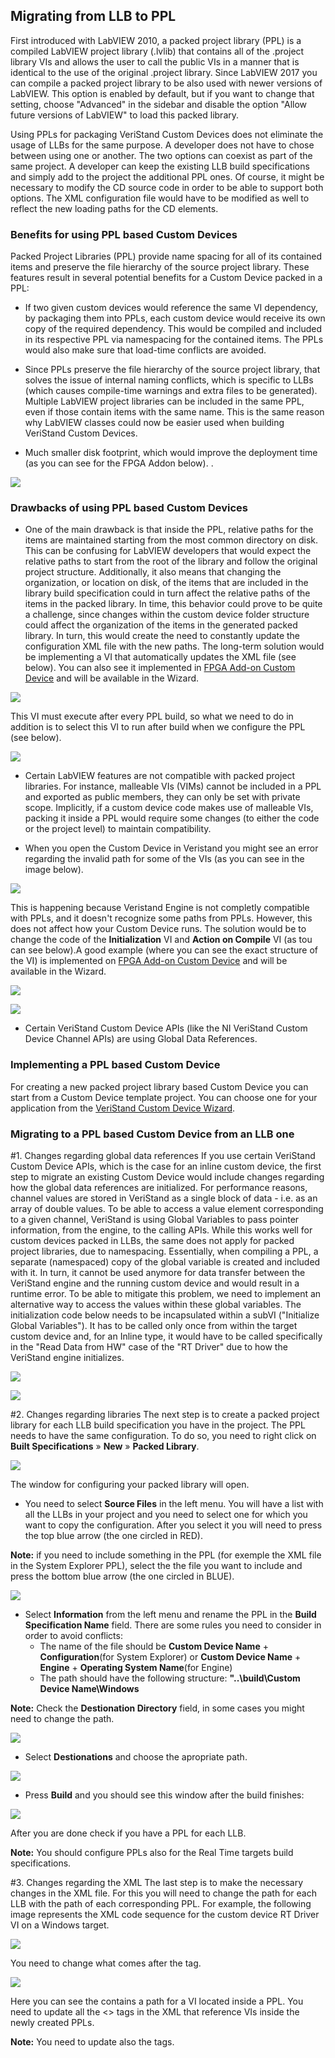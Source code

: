## Migrating from LLB to PPL

First introduced with LabVIEW 2010, a packed project library (PPL) is a compiled LabVIEW project library (.lvlib) that contains all of the .project library VIs and allows the user to call the public VIs in a manner that is identical to the use of the original .project library. Since LabVIEW 2017 you can compile a packed project library to be also used with newer versions of LabVIEW. This option is enabled by default, but if you want to change that setting, choose "Advanced" in the sidebar and disable the option "Allow future versions of LabVIEW" to load this packed library. 

Using PPLs for packaging VeriStand Custom Devices does not eliminate the usage of LLBs for the same purpose. A developer does not have to chose between using one or another. The two options can coexist as part of the same project. A developer can keep the existing LLB build specifications and simply add to the project the additional PPL ones. Of course, it might be necessary to modify the CD source code in order to be able to support both options. The XML configuration file would have to be modified as well to reflect the new loading paths for the CD elements.

### Benefits for using PPL based Custom Devices

Packed Project Libraries (PPL) provide name spacing for all of its contained items and preserve the file hierarchy of the source project library. These features result in several potential benefits for a Custom Device packed in a PPL:
* If two given custom devices would reference the same VI dependency, by packaging them into PPLs, each custom device would receive its own copy of the required dependency. This would be compiled and included in its respective PPL via namespacing for the contained items. The PPLs would also make sure that load-time conflicts are avoided.

* Since PPLs preserve the file hierarchy of the source project library, that solves the issue of internal naming conflicts, which is specific to LLBs (which causes compile-time warnings and extra files to be generated). Multiple LabVIEW project libraries can be included in the same PPL, even if those contain items with the same name. This is the same reason why LabVIEW classes could now be easier used when building VeriStand Custom Devices.

* Much smaller disk footprint, which would improve the deployment time (as you can see for the FPGA Addon below). . 

![](images/Disk_Footprint.jpg)
### Drawbacks of using PPL based Custom Devices

* One of the main drawback is that inside the PPL, relative paths for the items are maintained starting from the most common directory on disk. This can be confusing for LabVIEW developers that would expect the relative paths to start from the root of the library and follow the original project structure. Additionally, it also means that changing the organization, or location on disk, of the items that are included in the library build specification could in turn affect the relative paths of the items in the packed library. In time, this behavior could prove to be quite a challenge, since changes within the custom device folder structure could affect the organization of the items in the generated packed library. In turn, this would create the need to constantly update the configuration XML file with the new paths. The long-term solution would be implementing a VI that automatically updates the XML file (see below). You can also see it implemented in [FPGA Add-on Custom Device](https://github.com/ni/niveristand-fpga-addon-custom-device) and will be available in the Wizard.

![](images/XML_updater.PNG)

This VI must execute after every PPL build, so what we need to do in addition is to select this VI to run after build when we configure the PPL (see below). 

![](images/Execute_XML_updater.PNG)

* Certain LabVIEW features are not compatible with packed project libraries. For instance, malleable VIs (VIMs) cannot be included in a PPL and exported as public members, they can only be set with private scope. Implicitly, if a custom device code makes use of malleable VIs, packing it inside a PPL would require some changes (to either the code or the project level) to maintain compatibility.

* When you open the Custom Device in Veristand you might see an error regarding the invalid path for some of the VIs (as you can see in the image below).

![](images/VeriStand_Path_Error.png)

This is happening because Veristand Engine is not completly compatible with PPLs, and it doesn't recognize some paths from PPLs. However, this does not affect how your Custom Device runs. The solution would be to change the code of the **Initialization** VI and **Action on Compile** VI (as tou can see below).A good example (where you can see the exact structure of the VI) is implemented on [FPGA Add-on Custom Device](https://github.com/ni/niveristand-fpga-addon-custom-device) and will be available in the Wizard. 

![](images/Initialization_Change.png)

![](images/Action_on_Compile.png)

* Certain VeriStand Custom Device APIs (like the NI VeriStand Custom Device Channel APIs) are using Global Data References. 

### Implementing a PPL based Custom Device

For creating a new packed project library based Custom Device you can start from a Custom Device template project. You can choose one for your application from the [VeriStand Custom Device Wizard](https://github.com/ni/niveristand-custom-device-wizard/releases). 
### Migrating to a PPL based Custom Device from an LLB one

#1. Changes regarding global data references
If you use certain VeriStand Custom Device APIs, which is the case for an inline custom device, the first step to migrate an existing Custom Device would include changes regarding how the global data references are initialized.
For performance reasons, channel values are stored in VeriStand as a single block of data - i.e. as an array of double values. To be able to access a value element corresponding to a given channel, VeriStand is using Global Variables to pass pointer information, from the engine, to the calling APIs. While this works well for custom devices packed in LLBs, the same does not apply for packed project libraries, due to namespacing. Essentially, when compiling a PPL, a separate (namespaced) copy of the global variable is created and included with it. In turn, it cannot be used anymore for data transfer between the VeriStand engine and the running custom device and would result in a runtime error. To be able to mitigate this problem, we need to implement an alternative way to access the values within these global variables.
The initialization code below needs to be incapsulated within a subVI ("Initialize Global Variables"). It has to be called only once from within the target custom device and, for an Inline type, it would have to be called specifically in the "Read Data from HW" case of the "RT Driver" due to how the VeriStand engine initializes.

![](images/GlobalVariableINIT.PNG)

![](images/GlobalReference2.PNG)

#2. Changes regarding libraries
The next step is to create a packed project library for each LLB build specification you have in the project. The PPL needs to have the same configuration. To do so, you need to right click on **Built Specifications** » **New** » **Packed Library**. 

![](images/BuildSpecification.PNG)

The window for configuring your packed library will open. 
* You need to select **Source Files** in the left menu. You will have a list with all the LLBs in your project and you need to select one for which you want to copy the configuration. After you select it you will need to press the top blue arrow (the one circled in RED).

**Note:** if you need to include something in the PPL (for exemple the XML file in the System Explorer PPL), select the the file you want to include and press the bottom blue arrow (the one circled in BLUE).

![](images/PPL_Config_Source.png)

* Select **Information** from the left menu and rename the PPL in the **Build Specification Name** field. There are some rules you need to consider in order to avoid conflicts:
	* The name of the file should be **Custom Device Name** + **Configuration**(for System Explorer) or **Custom Device Name** + **Engine** + **Operating System Name**(for Engine)
	* The path should have the following structure: **"..\build\Custom Device Name\Windows** 

**Note:** Check the **Destionation Directory** field, in some cases you might need to change the path.

![](images/PPL_Config_Info.PNG)

* Select **Destionations** and choose the apropriate path. 

![](images/PPL_Config_Destination.PNG)

* Press **Build** and you should see this window after the build finishes:

![](images/PPL_Done.PNG)

After you are done check if you have a PPL for each LLB. 

**Note:** You should configure PPLs also for the Real Time targets build specifications.

#3. Changes regarding the XML
The last step is to make the necessary changes in the XML file. For this you will need to change the path for each LLB with the path of each corresponding PPL.
For example, the following image represents the XML code sequence for the custom device RT Driver VI on a Windows target. 

![](images/XML_Engine_Path_LLB.PNG)

You need to change what comes after the <Path> tag.

![](images/XML_Engine_Path_PPL.PNG)

Here you can see the <Path> contains a path for a VI located inside a PPL. You need to update all the <<Path>> tags in the XML that reference VIs inside the newly created PPLs.

**Note:** You need to update also the <RealTimeSystemDestination> tags.

